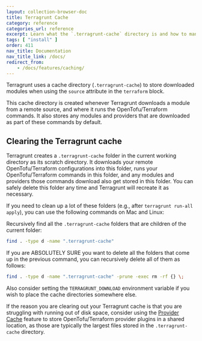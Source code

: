 ```yaml
---
layout: collection-browser-doc
title: Terragrunt Cache
category: reference
categories_url: reference
excerpt: Learn what the `.terragrunt-cache` directory is and how to manage it.
tags: [ "install" ]
order: 411
nav_title: Documentation
nav_title_link: /docs/
redirect_from:
    - /docs/features/caching/
---
```


Terragrunt uses a cache directory (`.terragrunt-cache`) to store downloaded modules when using the `source` attribute in the `terraform` block.

This cache directory is created whenever Terragrunt downloads a module from a remote source, and where it runs the OpenTofu/Terraform commands. It also stores any modules and providers that are downloaded as part of these commands by default.

## Clearing the Terragrunt cache

Terragrunt creates a `.terragrunt-cache` folder in the current working directory as its scratch directory. It downloads your remote OpenTofu/Terraform configurations into this folder, runs your OpenTofu/Terraform commands in this folder, and any modules and providers those commands download also get stored in this folder. You can safely delete this folder any time and Terragrunt will recreate it as necessary.

If you need to clean up a lot of these folders (e.g., after `terragrunt run-all apply`), you can use the following commands on Mac and Linux:

Recursively find all the `.terragrunt-cache` folders that are children of the current folder:

``` bash
find . -type d -name ".terragrunt-cache"
```

If you are ABSOLUTELY SURE you want to delete all the folders that come up in the previous command, you can recursively delete all of them as follows:

``` bash
find . -type d -name ".terragrunt-cache" -prune -exec rm -rf {} \;
```

Also consider setting the `TERRAGRUNT_DOWNLOAD` environment variable if you wish to place the cache directories somewhere else.

If the reason you are clearing out your Terragrunt cache is that you are struggling with running out of disk space, consider using the [Provider Cache](/docs/features/provider-cache-server/#provider-cache-server) feature to store OpenTofu/Terraform provider plugins in a shared location, as those are typically the largest files stored in the `.terragrunt-cache` directory.

